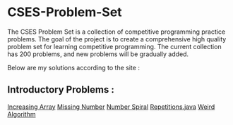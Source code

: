 # CSES-Problem-Set
The CSES Problem Set is a collection of competitive programming practice problems.  The goal of the project is to create a comprehensive high quality problem set for learning competitive programming. The current collection has 200 problems, and new problems will be gradually added.

Below are my solutions according to the site : 
## Introductory Problems :
[Increasing Array](./IncreasingArray.java)
[Missing Number](./MissingNumber.java)
[Number Spiral](./NumberSpiral.java)
[Repetitions.java](./Repetitions.java)
[Weird Algorithm](./Weird_Algorithm.java)